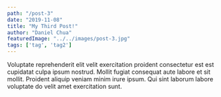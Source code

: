 ```yaml
---
path: "/post-3"
date: "2019-11-08"
title: "My Third Post!"
author: "Daniel Chua"
featuredImage: "../../images/post-3.jpg"
tags: ['tag', 'tag2']
---
```

Voluptate reprehenderit elit velit exercitation proident consectetur est est cupidatat culpa ipsum nostrud. Mollit fugiat consequat aute labore et sit mollit. Proident aliquip veniam minim irure ipsum. Qui sint laborum labore voluptate do velit amet exercitation sunt.